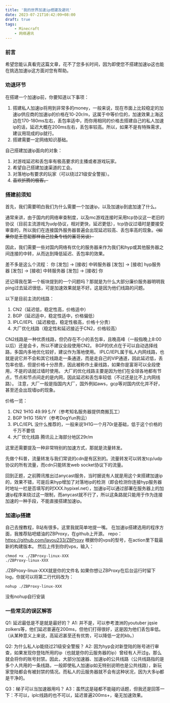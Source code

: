 ```yaml
---
title: '我的世界加速ip搭建及避坑'
date: 2023-07-21T10:42:09+08:00
draft: true
tags:
    - Minecraft
    - 网络通讯
---
```

### 前言
希望您能认真看完这篇文章，花不了您多长时间，因为即使您不搭建加速ip这也能在挑选加速ip这方面对您有帮助。


<!--more-->
### 劝退环节
在搭建一个加速ip前，你要知道以下事项：
1. 搭建私人加速ip将用到非常多的money，一般来说，现在市面上比较稳定的加速ip供应商的加速ip的价格在10-20r/m，这属于中等价位的，加速效果上海这边在170-180ms左右，丢包率适中，而你用相同的价格去搭建自己的私人加速ip的话，延迟大概在200ms左右，丢包率较高。所以，如果不是有特殊需求，建议用现成的ip就行。
2. 搭建需要一定网络知识基础。

自己搭建加速ip面向的对象：
1. 对游戏延迟和丢包率有极高要求的主播或者游戏玩家。
2. 希望自己搭建加速渠道的工会。
3. 对落地ip有要求的玩家（可以绕过21级安全警报）。
4. ~~喜欢折腾的极客。~~


### 搭建前须知
首先，我们需要明白我们为什么需要一个加速ip，以及加速ip到底加速了什么。

通常来讲，由于国内的网络审查制度，以及mc游戏连接时采用tcp协议这一老旧的协议（目前主流游戏为udp协议，相对更快，延迟更低），tcp协议过墙时是要接受审查的，所以我们在连接国外服务器普遍会出现延迟较高、丢包率高的现象。~~（如果你是王思聪那样自己拉条专线的富哥另谈）~~

因此，我们需要一些对国内网络有优化的服务器来作为我们和hyp或其他服务器之间连接的中转，从而达到降低延迟、丢包率的效果。

差不多是这么个流程：
你 [发包] -> [接收] 中转服务器 [发包] -> [接收] hyp服务器 [发包] -> [接收] 中转服务器 [发包] -> [接收] 你

还记得我在第一个板块提到的一个问题吗？那就是为什么大部分廉价服务器明明我ping过去延迟很低，可是加速效果就是不好。这是因为他们线路的问题。

以下是目前主流的线路：
1. CN2（延迟低，稳定性高，价格适中）
2. BGP（延迟适中，稳定性适中，价格偏低）
3. IPLC/IEPL（延迟极低，稳定性极高，价格十分贵）
4. 大厂优化线路（稳定性和延迟接近于CN2，价格较高）

CN2线路是一种优质线路，但仍存在不小的丢包率，且晚高峰（一般指晚上8:00以后）还是会卡，所以不建议全段使用CN2。
BGP的优点在于可以自动选择线路，多国内多地优化较好，建议作为落地使用。
IPLC/IEPL属于私人内网线路，也就是说它并不会和其它线路走一条通道，而是走自己的VIP通道，因此延迟低，丢包率也低，但是价格十分昂贵，因此被称作土豪线路，如果你是富哥可以全段使用，不是的话就过墙时使用。
大厂的优化线路主要是因为他们在全球各地都有节点，节点和节点间走的是内网，因此延迟和丢包率较低（不过还是比不上内网线路）。
注意，大厂一般是指国内大厂，国外例如aws，gcp等对国内优化并不好，甚至还会出现墙ip的现象。

价格一览：
1. CN2 1H1G 49.99＄/Y（参考知名服务器提供商搬瓦工）
2. BGP 1H1G 15R/Y（参考DogYun狗云）
3. IPLC/IEPL 没什么推荐的，一般来说1H1G一个月70r是基础，低于这个价格的千万不要信
4. 大厂优化线路 腾讯云上海部分地区29r/m

这里还需要提及一种非常特别的加速方式，那就是流量转发。

先做个科普，流量转发与我们常说的cdn是有区别的。流量转发可以转发tcp/udp协议的所有流量，而cdn只能转发web socket协议下的流量。

回到正题，之前腾讯推出过anycast服务，当时据说有人就是用这个来搭建加速ip的，效果不错，可是后来hyp增加了对落地ip的检测（即会检测你连接hyp服务器时地址一栏是否填写的时XXX.hypixel.net），加速ip可以通过部署在服务器上的加速ip程序来绕过这一限制，而anycast就不行了，所以这条路就只能用于作为连接加速的一种手段，不能直接搭建加速ip。

### 加速ip搭建
自己去搜教程，B站有很多。这里我就简单地提一嘴。
在加速ip搭建选用的程序方面，我推荐贴吧蜡油的ZBProxy，在github上开源。
repo：https://github.com/layou233/ZBProxy
根据你的vps的型号，在action里下载最新的构建版本。
然后上传到你的vps，输入：
```
chmod +x ./ZBProxy-linux-XXX
./ZBProxy-linux-XXX
```
./ZBProxy-linux-XXX就是你的文件名
如果你想让ZBProxy在后台运行时留下log，你就可以将第二行代码改为：
```
nohup ./ZBProxy-linux-XXX
```
没有nohup自行安装

### 一些常见的误区解答
Q1: 延迟最低是不是就是最好的？
A1: 并不是，可以参考澳洲的youtuber jqsie zolkers等，他们延迟普遍在200ms，但他们打得很好，这是因为他们丢包率低。（从某种意义上来说，高延迟甚至还有优势，可以降低一定的kb。）

Q2: 为什么私人ip能绕过21级安全警报？
A2: 因为hyp会对新登陆的账号进行审查，如果发现你登陆所用的ip（也就是你的云服务器的ip）曾经有人开过g，那么就会将你的账号封禁。因此，大部分加速器、加速ip的公共线路（公共线路指的是多个人共用的一条线路，一般即使私人加速ip如无特别说明也是公共线路），新玩家登陆都会有被封禁的情况。而私人的云服务器就不会有这种状况，因为大多ip都是干净的。

Q3：梯子可以当加速器用吗？
A3：虽然这是碰都不能碰的话题，但我还是回答一下：不可以，iplc线路的也不可以，延迟普遍200ms+，毫无加速效果。